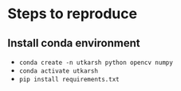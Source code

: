 # Steps to reproduce

## Install conda environment
- `conda create -n utkarsh python opencv numpy`
- `conda activate utkarsh`
- `pip install requirements.txt`

## 